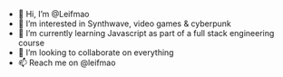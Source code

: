 - 👋 Hi, I’m @Leifmao
- 👀 I’m interested in Synthwave, video games & cyberpunk
- 🌱 I’m currently learning Javascript as part of a full stack engineering course
- 💞️ I’m looking to collaborate on everything
- 📫 Reach me on @leifmao

<!---
Leifmao/Leifmao is a ✨ special ✨ repository because its `README.md` (this file) appears on your GitHub profile.
You can click the Preview link to take a look at your changes.
--->
